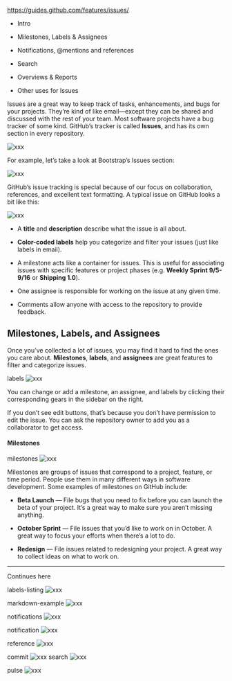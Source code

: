 https://guides.github.com/features/issues/


- Intro
- Milestones, Labels & Assignees

- Notifications, @mentions and references
- Search
- Overviews & Reports
- Other uses for Issues



Issues are a great way to keep track of tasks, enhancements, and bugs for your projects.
They’re kind of like email—except they can be shared and discussed with the rest of your team.
Most software projects have a bug tracker of some kind.
GitHub’s tracker is called **Issues**, and has its own section in every repository.


![xxx](https://raw.githubusercontent.com/ChickenKyiv/awesome-git-article/master/img/issues/navigation-highlight.png)

For example, let’s take a look at Bootstrap’s Issues section:


![xxx](https://raw.githubusercontent.com/ChickenKyiv/awesome-git-article/master/img/issues/listing-screen.png)

GitHub’s issue tracking is special because of our focus on collaboration, references, and excellent text formatting. A typical issue on GitHub looks a bit like this:


![xxx](https://raw.githubusercontent.com/ChickenKyiv/awesome-git-article/master/img/issues/example-issue.png)

- A **title** and **description** describe what the issue is all about.

- **Color-coded labels** help you categorize and filter your issues (just like labels in email).

- A milestone acts like a container for issues.
This is useful for associating issues with specific features or project phases (e.g. **Weekly Sprint 9/5-9/16** or **Shipping 1.0**).

- One assignee is responsible for working on the issue at any given time.

- Comments allow anyone with access to the repository to provide feedback.

## Milestones, Labels, and Assignees

Once you’ve collected a lot of issues, you may find it hard to find the ones you care about.
**Milestones**, **labels**, and **assignees** are great features to filter and categorize issues.

labels
![xxx](https://raw.githubusercontent.com/ChickenKyiv/awesome-git-article/master/img/issues/labels.png)

You can change or add a milestone, an assignee, and labels by clicking their corresponding gears in the sidebar on the right.



If you don’t see edit buttons, that’s
because you don’t have permission to edit the issue.
You can ask the repository owner to add you as a collaborator to get access.

#### Milestones
milestones
![xxx](https://raw.githubusercontent.com/ChickenKyiv/awesome-git-article/master/img/issues/milestones.png)

Milestones are groups of issues that correspond to a project, feature, or time period. People use them in many different ways in software development. Some examples of milestones on GitHub include:

- **Beta Launch** — File bugs that you need to fix before you can launch the beta of your project.
It’s a great way to make sure you aren’t missing anything.

- **October Sprint** — File issues that you’d like to work on in October.
A great way to focus your efforts when there’s a lot to do.

- **Redesign** — File issues related to redesigning your project.
A great way to collect ideas on what to work on.



---

Continues here

labels-listing
![xxx](https://raw.githubusercontent.com/ChickenKyiv/awesome-git-article/master/img/issues/labels-listing.png)

markdown-example
![xxx](https://raw.githubusercontent.com/ChickenKyiv/awesome-git-article/master/img/issues/markdown-example.png)

notifications
![xxx](https://raw.githubusercontent.com/ChickenKyiv/awesome-git-article/master/img/issues/notifications.png)

notification
![xxx](https://raw.githubusercontent.com/ChickenKyiv/awesome-git-article/master/img/issues/notification.png)

reference
![xxx](https://raw.githubusercontent.com/ChickenKyiv/awesome-git-article/master/img/issues/reference.png)

commit
![xxx](https://raw.githubusercontent.com/ChickenKyiv/awesome-git-article/master/img/issues/commit.png)
search
![xxx](https://raw.githubusercontent.com/ChickenKyiv/awesome-git-article/master/img/issues/search.png)

pulse
![xxx](https://raw.githubusercontent.com/ChickenKyiv/awesome-git-article/master/img/issues/pulse.png)

